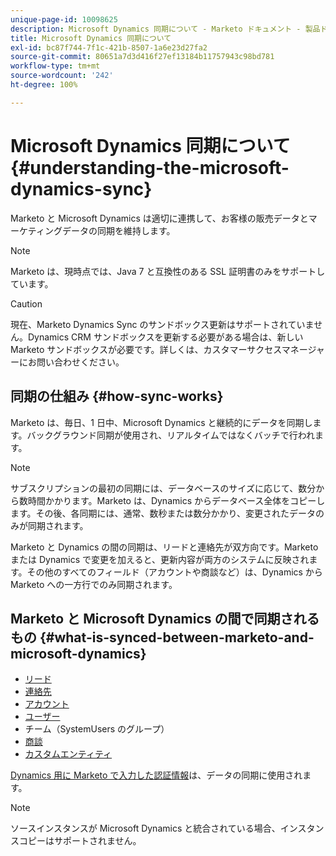 ```yaml
---
unique-page-id: 10098625
description: Microsoft Dynamics 同期について - Marketo ドキュメント - 製品ドキュメント
title: Microsoft Dynamics 同期について
exl-id: bc87f744-7f1c-421b-8507-1a6e23d27fa2
source-git-commit: 80651a7d3d416f27ef13184b11757943c98bd781
workflow-type: tm+mt
source-wordcount: '242'
ht-degree: 100%

---
```


# Microsoft Dynamics 同期について {#understanding-the-microsoft-dynamics-sync}

Marketo と Microsoft Dynamics は適切に連携して、お客様の販売データとマーケティングデータの同期を維持します。

>[!NOTE]
>
>Marketo は、現時点では、Java 7  と互換性のある SSL 証明書のみをサポートしています。

>[!CAUTION]
>
>現在、Marketo Dynamics Sync のサンドボックス更新はサポートされていません。Dynamics CRM サンドボックスを更新する必要がある場合は、新しい Marketo サンドボックスが必要です。詳しくは、カスタマーサクセスマネージャーにお問い合わせください。

## 同期の仕組み {#how-sync-works}

Marketo は、毎日、1 日中、Microsoft Dynamics と継続的にデータを同期します。バックグラウンド同期が使用され、リアルタイムではなくバッチで行われます。

>[!NOTE]
>
>サブスクリプションの最初の同期には、データベースのサイズに応じて、数分から数時間かかります。Marketo は、Dynamics からデータベース全体をコピーします。その後、各同期には、通常、数秒または数分かかり、変更されたデータのみが同期されます。

Marketo と Dynamics の間の同期は、リードと連絡先が双方向です。Marketo または Dynamics で変更を加えると、更新内容が両方のシステムに反映されます。その他のすべてのフィールド（アカウントや商談など）は、Dynamics から Marketo への一方行でのみ同期されます。

## Marketo と Microsoft Dynamics の間で同期されるもの {#what-is-synced-between-marketo-and-microsoft-dynamics}

* [リード](/help/marketo/product-docs/crm-sync/microsoft-dynamics-sync/microsoft-dynamics-sync-details/microsoft-dynamics-sync-lead-sync.md)
* [連絡先](/help/marketo/product-docs/crm-sync/microsoft-dynamics-sync/microsoft-dynamics-sync-details/microsoft-dynamics-sync-contact-sync.md)
* [アカウント](/help/marketo/product-docs/crm-sync/microsoft-dynamics-sync/microsoft-dynamics-sync-details/microsoft-dynamics-sync-account-sync.md)
* [ユーザー](/help/marketo/product-docs/crm-sync/microsoft-dynamics-sync/microsoft-dynamics-sync-details/microsoft-dynamics-sync-user-sync.md)
* チーム（SystemUsers のグループ）
* [商談](/help/marketo/product-docs/crm-sync/microsoft-dynamics-sync/microsoft-dynamics-sync-details/microsoft-dynamics-sync-opportunity-sync.md)
* [カスタムエンティティ](/help/marketo/product-docs/crm-sync/microsoft-dynamics-sync/microsoft-dynamics-sync-details/microsoft-dynamics-sync-custom-entity-sync.md)

[Dynamics 用に Marketo で入力した認証情報](/help/marketo/product-docs/crm-sync/microsoft-dynamics-sync/sync-setup/microsoft-dynamics-365/step-2-of-3-set-up.md)は、データの同期に使用されます。

>[!NOTE]
>
>ソースインスタンスが Microsoft Dynamics と統合されている場合、インスタンスコピーはサポートされません。
